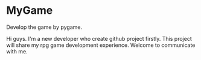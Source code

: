 # MyGame
Develop the game by pygame.

Hi guys.
I'm a new developer who create github project firstly.
This project will share my rpg game development experience.
Welcome to communicate with me.
